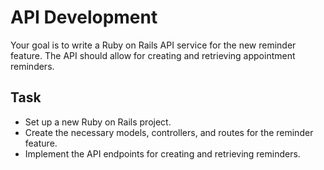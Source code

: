 # API Development

Your goal is to write a Ruby on Rails API service for the new reminder feature. The API should allow for creating and retrieving appointment reminders.

## Task
- Set up a new Ruby on Rails project.
- Create the necessary models, controllers, and routes for the reminder feature.
- Implement the API endpoints for creating and retrieving reminders.
